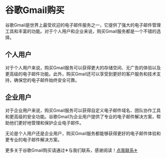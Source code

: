 # 谷歌Gmail购买

谷歌Gmail是世界上最受欢迎的电子邮件服务之一，它提供了强大的电子邮件管理工具和丰富的功能。对于个人用户和企业来说，购买Gmail服务都是一个不错的选择。

## 个人用户

对于个人用户来说，购买Gmail服务可以获得更大的存储空间、无广告的体验以及更高级的电子邮件功能。此外，购买Gmail还可以享受到更好的客户服务和技术支持，确保您的电子邮件始终安全可靠。

## 企业用户

对于企业用户来说，购买Gmail服务可以获得自定义电子邮件域名、团队协作工具和更高级的安全功能。谷歌Gmail为企业用户提供了专业的电子邮件解决方案，帮助他们更好地管理和保护企业电子邮件。

无论是个人用户还是企业用户，购买Gmail服务都能够获得更好的电子邮件体验和更专业的电子邮件解决方案。

更多关于谷歌Gmail购买请通过✈与我们联系，感谢阅读！[点我联系✈](https://help.G208.com)